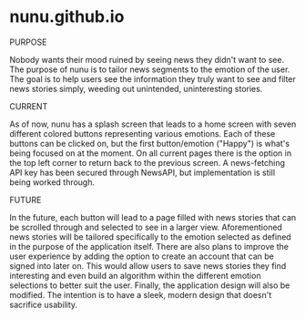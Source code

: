 # nunu.github.io
PURPOSE

Nobody wants their mood ruined by seeing news they didn't want to see. The purpose of nunu is to tailor news segments to the emotion of the user. The goal is to help users see the information they truly want to see and filter news stories simply, weeding out unintended, uninteresting stories. 

CURRENT

As of now, nunu has a splash screen that leads to a home screen with seven different colored buttons representing various emotions. Each of these buttons can be clicked on, but the first button/emotion ("Happy") is what's being focused on at the moment. On all current pages there is the option in the top left corner to return back to the previous screen. A news-fetching API key has been secured through NewsAPI, but implementation is still being worked through. 

FUTURE

In the future, each button will lead to a page filled with news stories that can be scrolled through and selected to see in a larger view. Aforementioned news stories will be tailored specifically to the emotion selected as defined in the purpose of the application itself. There are also plans to improve the user experience by adding the option to create an account that can be signed into later on. This would allow users to save news stories they find interesting and even build an algorithm within the different emotion selections to better suit the user. Finally, the application design will also be modified. The intention is to have a sleek, modern design that doesn't sacrifice usability. 
